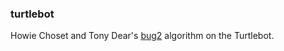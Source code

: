 ### turtlebot

Howie Choset and Tony Dear's [bug2](https://www.cs.cmu.edu/~motionplanning/lecture/Chap2-Bug-Alg_howie.pdf) algorithm on the Turtlebot.
